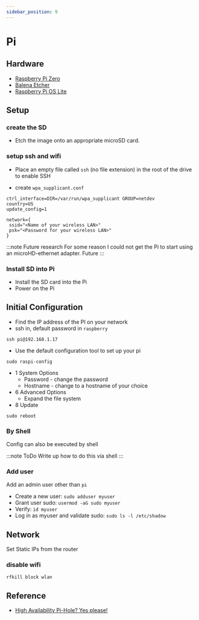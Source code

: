 ```yaml
---
sidebar_position: 9
---
```


# Pi

## Hardware 

- [Raspberry Pi Zero](https://smile.amazon.com/gp/product/B072N3X39J)
- [Balena Etcher](https://www.balena.io/etcher/)
- [Raspberry Pi OS Lite](https://www.raspberrypi.org/software/operating-systems/)

## Setup

### create the SD

- Etch the image onto an appropriate microSD card.

### setup ssh and wifi

- Place an empty file called `ssh` (no file extension) in the root of the drive to enable SSH

- create `wpa_supplicant.conf`

```
ctrl_interface=DIR=/var/run/wpa_supplicant GROUP=netdev
country=US
update_config=1

network={
 ssid="<Name of your wireless LAN>"
 psk="<Password for your wireless LAN>"
}
```

:::note Future research
For some reason I could not get the Pi to start using an microHD-ethernet adapter. Future 
:::

### Install SD into Pi

- Install the SD card into the Pi
- Power on the Pi

## Initial Configuration

- Find the IP address of the PI on your network
- ssh in, default password in `raspberry`
```shell
ssh pi@192.168.1.17  
```

- Use the default configuration tool to set up your pi

```shell
sudo raspi-config
```

- 1 System Options
  - Password - change the password
  - Hostname - change to a hostname of your choice
- 6 Advanced Options
  - Expand the file system
- 8 Update  

```shell
sudo reboot
```

### By Shell

Config can also be executed by shell

:::note ToDo
Write up how to do this via shell 
:::


### Add user
Add an admin user other than `pi`

- Create a new user: `sudo adduser myuser`
- Grant user sudo: `usermod -aG sudo myuser`
- Verify: `id myuser`
- Log in as myuser and validate sudo: `sudo ls -l /etc/shadow`

## Network

Set Static IPs from the router

### disable wifi

```shell
rfkill block wlan
```

## Reference
- [High Availability Pi-Hole? Yes please!](https://www.youtube.com/watch?v=IFVYe3riDRA)